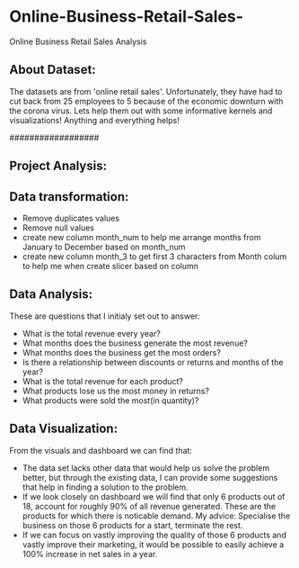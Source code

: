 # Online-Business-Retail-Sales-
Online Business Retail Sales Analysis


About Dataset:
---

The datasets are from 'online retail sales'. Unfortunately, they have had to cut back from 25 employees to 5 because of the economic downturn with the corona virus.
Lets help them out with some informative kernels and visualizations! Anything and everything helps!

##################

Project Analysis:
---

Data transformation:
--

- Remove duplicates values
- Remove null values
- create new column month_num to help me arrange months from January to December based on month_num
- create new column month_3 to get first 3 characters from Month colum to help me when create slicer based on column

Data Analysis:
----
These are questions that I initialy set out to answer:

- What is the total revenue every year?
- What months does the business generate the most revenue?
- What months does the business get the most orders?
- Is there a relationship between discounts or returns and months of the year?
- What is the total revenue for each product?
- What products lose us the most money in returns?
- What products were sold the most(in quantity)?


Data Visualization:
----
From the visuals and dashboard we can find that:

- The data set lacks other data that would help us solve the problem better, but through the existing data, I can provide some suggestions that help in finding a solution to the problem.
- If we look closely on dashboard we will find that only 6 products out of 18, account for roughly 90% of all revenue generated. These are the products for which there is noticable demand. 
My advice: Specialise the business on those 6 products for a start, terminate the rest.
- If we can focus on vastly improving the quality of those 6 products and vastly improve their marketing, it would be possible to easily achieve a 100% increase in net sales in a year.









